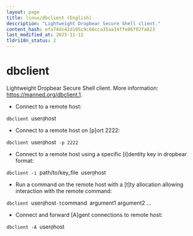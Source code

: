 ```yaml
---
layout: page
title: linux/dbclient (English)
description: "Lightweight Dropbear Secure Shell client."
content_hash: efa74dc42d105c9c66cca35aa14ffe06f02fa823
last_modified_at: 2023-11-12
tldri18n_status: 2
---
```

# dbclient

Lightweight Dropbear Secure Shell client.
More information: <https://manned.org/dbclient.1>.

- Connect to a remote host:

`dbclient `<span class="tldr-var badge badge-pill bg-dark-lm bg-white-dm text-white-lm text-dark-dm font-weight-bold">user</span>`@`<span class="tldr-var badge badge-pill bg-dark-lm bg-white-dm text-white-lm text-dark-dm font-weight-bold">host</span>

- Connect to a remote host on [p]ort 2222:

`dbclient `<span class="tldr-var badge badge-pill bg-dark-lm bg-white-dm text-white-lm text-dark-dm font-weight-bold">user</span>`@`<span class="tldr-var badge badge-pill bg-dark-lm bg-white-dm text-white-lm text-dark-dm font-weight-bold">host</span>` -p 2222`

- Connect to a remote host using a specific [i]dentity key in dropbear format:

`dbclient -i `<span class="tldr-var badge badge-pill bg-dark-lm bg-white-dm text-white-lm text-dark-dm font-weight-bold">path/to/key_file</span>` `<span class="tldr-var badge badge-pill bg-dark-lm bg-white-dm text-white-lm text-dark-dm font-weight-bold">user</span>`@`<span class="tldr-var badge badge-pill bg-dark-lm bg-white-dm text-white-lm text-dark-dm font-weight-bold">host</span>

- Run a command on the remote host with a [t]ty allocation allowing interaction with the remote command:

`dbclient `<span class="tldr-var badge badge-pill bg-dark-lm bg-white-dm text-white-lm text-dark-dm font-weight-bold">user</span>`@`<span class="tldr-var badge badge-pill bg-dark-lm bg-white-dm text-white-lm text-dark-dm font-weight-bold">host</span>` -t `<span class="tldr-var badge badge-pill bg-dark-lm bg-white-dm text-white-lm text-dark-dm font-weight-bold">command</span>` `<span class="tldr-var badge badge-pill bg-dark-lm bg-white-dm text-white-lm text-dark-dm font-weight-bold">argument1 argument2 ...</span>

- Connect and forward [A]gent connections to remote host:

`dbclient -A `<span class="tldr-var badge badge-pill bg-dark-lm bg-white-dm text-white-lm text-dark-dm font-weight-bold">user</span>`@`<span class="tldr-var badge badge-pill bg-dark-lm bg-white-dm text-white-lm text-dark-dm font-weight-bold">host</span>
